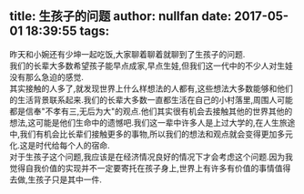 title: 生孩子的问题
author: nullfan
date: 2017-05-01 18:39:55
tags:
---
昨天和小婉还有少坤一起吃饭,大家聊着聊着就聊到了生孩子的问题.  
我们的长辈大多数希望孩子能早点成家,早点生娃,但我们这一代中的不少人对生娃没有那么急迫的感觉.  
其实接触的人多了,就发现世界上什么样想法的人都有,这些想法大多数能够和他们的生活背景联系起来.我们的长辈大多数一直都生活在自己的小村落里,周围人可能都是信奉"不孝有三,无后为大"的观点.他们其实很有机会去接触其他的世界其他的想法,这可能是他们生命中的遗憾吧.我们这一辈中许多人是上过大学的,在人生旅途中,我们有机会比长辈们接触更多的事物,所以我们的想法和观点就会变得更加多元化.这是时代给每个人的宿命.  
对于生孩子这个问题,我应该是在经济情况良好的情况下才会考虑这个问题.因为我觉得自我价值的实现并不一定要寄托在孩子身上,世界上有许多有价值的事情值得去做,生孩子只是其中一件.  
